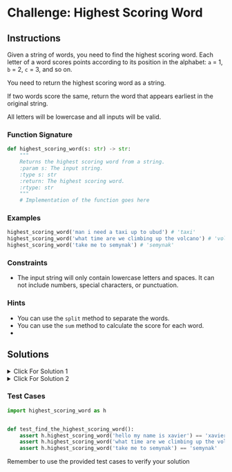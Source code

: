 # Challenge: Highest Scoring Word

## Instructions

Given a string of words, you need to find the highest scoring word. Each letter of a word scores points according to its position in the alphabet: `a` = 1, `b` = 2, `c` = 3, and so on.

You need to return the highest scoring word as a string.

If two words score the same, return the word that appears earliest in the original string.

All letters will be lowercase and all inputs will be valid.

### Function Signature

```python
def highest_scoring_word(s: str) -> str:
    """
    Returns the highest scoring word from a string.
    :param s: The input string.
    :type s: str
    :return: The highest scoring word.
    :rtype: str
    """
    # Implementation of the function goes here
```

### Examples

```python
highest_scoring_word('man i need a taxi up to ubud') # 'taxi'
highest_scoring_word('what time are we climbing up the volcano') # 'volcano'
highest_scoring_word('take me to semynak') # 'semynak'
```

### Constraints

- The input string will only contain lowercase letters and spaces. It can not include numbers, special characters, or punctuation.

### Hints

- You can use the `split` method to separate the words.
- You can use the `sum` method to calculate the score for each word.
- 
## Solutions

<details>
  <summary>Click For Solution 1</summary>

```python
def highest_scoring_word(s):
    # Split the string into an array of words
    words = s.split()

    # Map the array of words to an array of scores
    scores = [sum(ord(letter) - ord('a') + 1 for letter in word) for word in words]

    # Initialize the highest score and index to 0
    highest_score = 0
    highest_index = 0

    # Loop through the scores array
    for i in range(len(scores)):
        # If the current score is higher than the highest score, update the highest score and index
        if scores[i] > highest_score:
            highest_score = scores[i]
            highest_index = i

    # Return the word with the highest score
    return words[highest_index]
```

</details>

<details>
  <summary>Click For Solution 2</summary>

```python
def highest_scoring_word(s: str) -> str:
    # Split the sentence by space
    words = s.split(' ')

    # map the array of words to an array of scores
    scores = [sum(ord(letter) - ord('a') + 1 for letter in word) for word in words]

    highest_score = max(scores)
    highest_index = scores.index(highest_score)

    return words[highest_index]
```

## Explanation

- Split the input string into an array of words using the `split` method.
- Use the `sum` method to calculate the score for each word in the inner for loop of words
- Find the highest score using the `max` method.
- Find the index of the word with the highest score using the `index` method.
- Return the word with the highest score using the `highest_index`.

</details>

### Test Cases

```python
import highest_scoring_word as h


def test_find_the_highest_scoring_word():
    assert h.highest_scoring_word('hello my name is xavier') == 'xavier'
    assert h.highest_scoring_word('what time are we climbing up the volcano') == 'volcano'
    assert h.highest_scoring_word('take me to semynak') == 'semynak'
```

Remember to use the provided test cases to verify your solution
